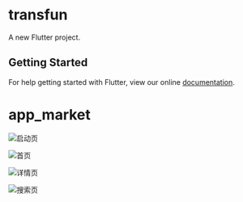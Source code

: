 # transfun

A new Flutter project.

## Getting Started

For help getting started with Flutter, view our online
[documentation](https://flutter.io/).
# app_market
![](https://github.com/xinyujauchou/app_market/blob/master/screenshot/WechatIMG184.png "启动页")


![](https://github.com/xinyujauchou/app_market/blob/master/screenshot/WechatIMG183.png "首页")


![](https://github.com/xinyujauchou/app_market/blob/master/screenshot/WechatIMG181.png "详情页")


![](https://github.com/xinyujauchou/app_market/blob/master/screenshot/WechatIMG182.png "搜索页")
